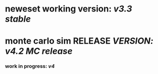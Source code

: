 # neweset working version: *v3.3 stable*
# monte carlo sim RELEASE *VERSION: v4.2 MC release*
### work in progress: *v4*

